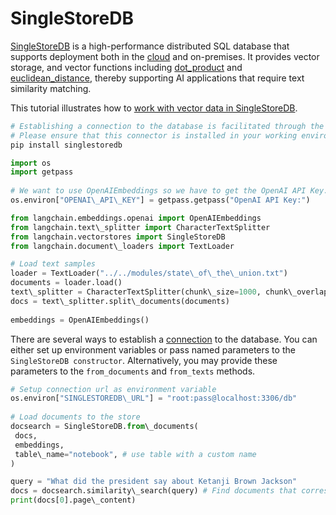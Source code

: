 # SingleStoreDB

[SingleStoreDB](https://singlestore.com/) is a high-performance distributed SQL database that supports deployment both in the [cloud](https://www.singlestore.com/cloud/) and on-premises. It provides vector storage, and vector functions including [dot_product](https://docs.singlestore.com/managed-service/en/reference/sql-reference/vector-functions/dot_product.html) and [euclidean_distance](https://docs.singlestore.com/managed-service/en/reference/sql-reference/vector-functions/euclidean_distance.html), thereby supporting AI applications that require text similarity matching.

This tutorial illustrates how to [work with vector data in SingleStoreDB](https://docs.singlestore.com/managed-service/en/developer-resources/functional-extensions/working-with-vector-data.html).

```bash
# Establishing a connection to the database is facilitated through the singlestoredb Python connector.  
# Please ensure that this connector is installed in your working environment.  
pip install singlestoredb  

```

```python
import os  
import getpass  
  
# We want to use OpenAIEmbeddings so we have to get the OpenAI API Key.  
os.environ["OPENAI\_API\_KEY"] = getpass.getpass("OpenAI API Key:")  

```

```python
from langchain.embeddings.openai import OpenAIEmbeddings  
from langchain.text\_splitter import CharacterTextSplitter  
from langchain.vectorstores import SingleStoreDB  
from langchain.document\_loaders import TextLoader  

```

```python
# Load text samples  
loader = TextLoader("../../modules/state\_of\_the\_union.txt")  
documents = loader.load()  
text\_splitter = CharacterTextSplitter(chunk\_size=1000, chunk\_overlap=0)  
docs = text\_splitter.split\_documents(documents)  
  
embeddings = OpenAIEmbeddings()  

```

There are several ways to establish a [connection](https://singlestoredb-python.labs.singlestore.com/generated/singlestoredb.connect.html) to the database. You can either set up environment variables or pass named parameters to the `SingleStoreDB constructor`. Alternatively, you may provide these parameters to the `from_documents` and `from_texts` methods.

```python
# Setup connection url as environment variable  
os.environ["SINGLESTOREDB\_URL"] = "root:pass@localhost:3306/db"  
  
# Load documents to the store  
docsearch = SingleStoreDB.from\_documents(  
 docs,  
 embeddings,  
 table\_name="notebook", # use table with a custom name  
)  

```

```python
query = "What did the president say about Ketanji Brown Jackson"  
docs = docsearch.similarity\_search(query) # Find documents that correspond to the query  
print(docs[0].page\_content)  

```
